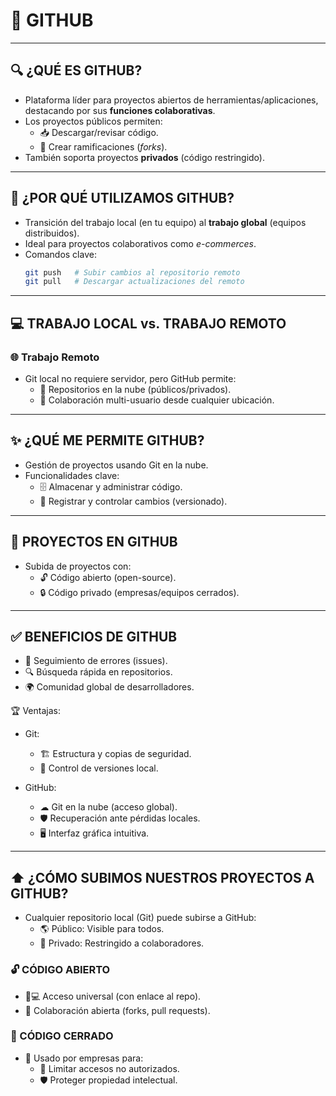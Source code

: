 # 🐙 **GITHUB**  

---

## 🔍 **¿QUÉ ES GITHUB?**  
- Plataforma líder para proyectos abiertos de herramientas/aplicaciones, destacando por sus **funciones colaborativas**.  
- Los proyectos públicos permiten:  
  - 📥 Descargar/revisar código.  
  - 🌱 Crear ramificaciones (*forks*).  
- También soporta proyectos **privados** (código restringido).  

---

## 🚀 **¿POR QUÉ UTILIZAMOS GITHUB?**  
- Transición del trabajo local (en tu equipo) al **trabajo global** (equipos distribuidos).  
- Ideal para proyectos colaborativos como *e-commerces*.  
- Comandos clave:  
  ```bash
  git push   # Subir cambios al repositorio remoto
  git pull   # Descargar actualizaciones del remoto
  ```

---

## **💻 TRABAJO LOCAL vs. TRABAJO REMOTO**
### 🌐 Trabajo Remoto
- Git local no requiere servidor, pero GitHub permite:
  - 📂 Repositorios en la nube (públicos/privados).
  - 👥 Colaboración multi-usuario desde cualquier ubicación.

---

## **✨ ¿QUÉ ME PERMITE GITHUB?**
- Gestión de proyectos usando Git en la nube.
- Funcionalidades clave:
  - 🗄 Almacenar y administrar código.
  - 📝 Registrar y controlar cambios (versionado).

---

## **📂 PROYECTOS EN GITHUB**
- Subida de proyectos con:
  - 🔓 Código abierto (open-source).
  - 🔒 Código privado (empresas/equipos cerrados).

---

## **✅ BENEFICIOS DE GITHUB**
- 🐞 Seguimiento de errores (issues).
- 🔍 Búsqueda rápida en repositorios.
- 🌍 Comunidad global de desarrolladores.

🏆 Ventajas:
- Git:
  - 🏗 Estructura y copias de seguridad.
  - 🔄 Control de versiones local.

- GitHub:
  - ☁ Git en la nube (acceso global).
  - 🛡 Recuperación ante pérdidas locales.
  - 🖥 Interfaz gráfica intuitiva.

---

## **⬆ ¿CÓMO SUBIMOS NUESTROS PROYECTOS A GITHUB?**
- Cualquier repositorio local (Git) puede subirse a GitHub:
  - 🌎 Público: Visible para todos.
  - 🔐 Privado: Restringido a colaboradores.

### 🔓 CÓDIGO ABIERTO
- 👩💻 Acceso universal (con enlace al repo).
- 🤝 Colaboración abierta (forks, pull requests).

### 🔐 CÓDIGO CERRADO
- 🏢 Usado por empresas para:
  - 🚫 Limitar accesos no autorizados.
  - 🛡 Proteger propiedad intelectual.
